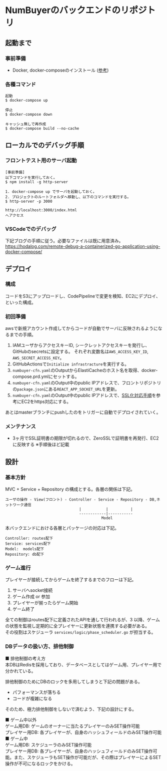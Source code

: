 # NumBuyerのバックエンドのリポジトリ

## 起動まで

### 事前準備

- Docker, docker-composeのインストール ([参考](https://awesome-linus.com/2019/08/17/mac-docker-install/))

### 各種コマンド
```
起動
$ docker-compose up

停止
$ docker-compose down

キャッシュ無しで再作成
$ docker-compose build --no-cache
```

## ローカルでのデバッグ手順

### フロントテスト用のサーバ起動
```
[事前準備]
以下コマンドを実行しておく。
$ npm install -g http-server

1. docker-compose up でサーバを起動しておく。
2. プロジェクトのルートフォルダへ移動し、以下のコマンドを実行する。
$ http-server -p 3000

http://localhost:3000/index.html
へアクセス
```

### VSCodeでのデバッグ
下記ブログの手順に従う。必要なファイルは既に用意済み。
https://hodalog.com/remote-debug-a-containerized-go-application-using-docker-compose/

## デプロイ
### 構成
コードをS3にアップロードし、CodePipelineで変更を検知、EC2にデプロイ、といった構成。
 
### 初回準備
awsで新規アカウント作成してからコードが自動でサーバに反映されるようになるまでの手順。

1. IAMユーザからアクセスキーID, シークレットアクセスキーを発行し、GitHubのsecretsに設定する。
それぞれ変数名は`AWS_ACCESS_KEY_ID`, `AWS_SECRET_ACCESS_KEY`。
2. GitHubActionsで`Initialize infrastracture`を実行する。
3. `numbuyer-cfn.yaml`のOutputからElastiCacheのホスト名を取得、docker-compose.prd.ymlにセットする。
3. `numbuyer-cfn.yaml`のOutput中のpublic IPアドレスで、フロントリポジトリの`package.json`にある`REACT_APP_SOCKET_URL`を更新。
3. `numbuyer-cfn.yaml`のOutput中のpublic IPアドレスで、[SSL化対応手順](ssl/SSL化対応手順.md)を参考にEC2をhttps対応にする。

あとはmasterブランチにpushしたのをトリガーに自動でデプロイされていく。

### メンテナンス
- 3ヶ月でSSL証明書の期限が切れるので、ZeroSSLで証明書を再発行、EC2に反映する ※手順後ほど記載

## 設計
### 基本方針
MVC + Service + Repository の構成とする。各層の関係は下記。
```
ユーザの操作 - View(フロント) - Controller - Service - Repository - DB,ネットワーク通信
                                 |           |          |
                                 ------------|-----------
                                           Model       
```
本バックエンドにおける各層とパッケージの対応は下記。
```
Controller: routes配下
Service: services配下
Model:  models配下
Repository: db配下
```

### ゲーム進行
プレイヤーが接続してからゲームを終了するまでのフローは下記。
1. サーバへsocket接続
2. ゲーム作成 or 参加
3. プレイヤーが揃ったらゲーム開始
4. ゲーム終了

全ての制御はroutes配下に定義されたAPIを通して行われるが、3 以降、ゲームの状態を監視し定期的に全プレイヤーに更新状態を連携する必要がある。<br>
その役割はスケジューラ `services/logic/phase_scheduler.go` が担当する。

### DBデータの扱い方、排他制御

■ 排他制御の考え方<br>
本DBはRedisを採用しており、データベースとしてはゲーム用、プレイヤー用で分かれている。

排他制御のためにDBのロックを多用してしまうと下記の問題がある。
- パフォーマンスが落ちる
- コードが複雑になる

そのため、極力排他制御をしないで済むよう、下記の設計にする。

■ ゲーム中以外<br>
ゲーム用DB: ゲームのオーナーに当たるプレイヤーのみSET操作可能<br>
プレイヤー用DB: 各プレイヤーが、自身のハッシュフィールドのみSET操作可能<br>
■ ゲーム中<br>
ゲーム用DB: スケジューラのみSET操作可能<br>
プレイヤー用DB: 各プレイヤーが、自身のハッシュフィールドのみSET操作可能。また、スケジューラもSET操作が可能だが、その際はプレイヤーによるSET操作が不可になるロックをかける。